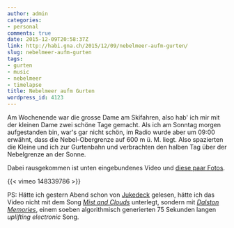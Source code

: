 ```yaml
---
author: admin
categories:
- personal
comments: true
date: 2015-12-09T20:58:37Z
link: http://habi.gna.ch/2015/12/09/nebelmeer-aufm-gurten/
slug: nebelmeer-aufm-gurten
tags:
- gurten
- music
- nebelmeer
- timelapse
title: Nebelmeer aufm Gurten
wordpress_id: 4123
---
```


Am Wochenende war die grosse Dame am Skifahren, also hab' ich mir mit der kleinen Dame zwei schöne Tage gemacht. Als ich am Sonntag morgen aufgestanden bin, war's gar nicht schön, im Radio wurde aber um 09:00 erwähnt, dass die Nebel-Obergrenze auf 600 m ü. M. liegt. Also spazierten die Kleine und ich zur Gurtenbahn und verbrachten den halben Tag über der Nebelgrenze an der Sonne.

Dabei rausgekommen ist unten eingebundenes Video und [diese paar Fotos](https://flic.kr/s/aHskpWP8Xq).

{{< vimeo 148339786 >}}

PS: Hätte ich gestern Abend schon von [Jukedeck](https://news.ycombinator.com/item?id=10706203) gelesen, hätte ich das Video nicht mit dem Song _[Mist and Clouds](http://freemusicarchive.org/music/Kai_Engel/The_Scope/Kai_Engel_-_The_Scope_-_01_Mist_and_Clouds)_ unterlegt, sondern mit _[Dalston Memories](https://www.jukedeck.com/share/092edc2bc620091dbcee26e1f4fa3b6c1204ae795ab516feb8462d943f99f3d6)_, einem soeben algorithmisch generierten 75 Sekunden langen _uplifting electronic_ Song.
